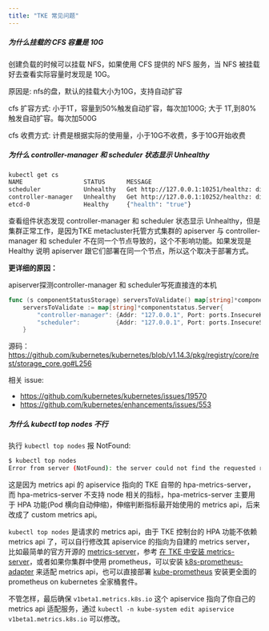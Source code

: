 ```yaml
---
title: "TKE 常见问题"
---
```


##### 为什么挂载的 CFS 容量是 10G

创建负载的时候可以挂载 NFS，如果使用 CFS 提供的 NFS 服务，当 NFS 被挂载好去查看实际容量时发现是 10G。

原因是: nfs的盘，默认的挂载大小为10G，支持自动扩容

cfs 扩容方式: 小于1T，容量到50%触发自动扩容，每次加100G; 大于 1T,到80%触发自动扩容。每次加500G

cfs 收费方式: 计费是根据实际的使用量，小于10G不收费，多于10G开始收费

##### 为什么 controller-manager 和 scheduler 状态显示 Unhealthy

``` bash
kubectl get cs
NAME                 STATUS      MESSAGE                                                                                        ERROR
scheduler            Unhealthy   Get http://127.0.0.1:10251/healthz: dial tcp 127.0.0.1:10251: getsockopt: connection refused
controller-manager   Unhealthy   Get http://127.0.0.1:10252/healthz: dial tcp 127.0.0.1:10252: getsockopt: connection refused
etcd-0               Healthy     {"health": "true"}
```

查看组件状态发现 controller-manager 和 scheduler 状态显示 Unhealthy，但是集群正常工作，是因为TKE metacluster托管方式集群的  apiserver 与 controller-manager 和 scheduler 不在同一个节点导致的，这个不影响功能。如果发现是 Healthy 说明 apiserver 跟它们部署在同一个节点，所以这个取决于部署方式。

**更详细的原因：**

apiserver探测controller-manager 和 scheduler写死直接连的本机
``` go
func (s componentStatusStorage) serversToValidate() map[string]*componentstatus.Server {
	serversToValidate := map[string]*componentstatus.Server{
		"controller-manager": {Addr: "127.0.0.1", Port: ports.InsecureKubeControllerManagerPort, Path: "/healthz"},
		"scheduler":          {Addr: "127.0.0.1", Port: ports.InsecureSchedulerPort, Path: "/healthz"},
	}
```
源码：https://github.com/kubernetes/kubernetes/blob/v1.14.3/pkg/registry/core/rest/storage_core.go#L256

相关 issue:
- https://github.com/kubernetes/kubernetes/issues/19570
- https://github.com/kubernetes/enhancements/issues/553

##### 为什么 kubectl top nodes 不行

执行 `kubectl top nodes` 报 NotFound:
``` bash
$ kubectl top nodes
Error from server (NotFound): the server could not find the requested resource
```

这是因为 metrics api 的 apiservice 指向的 TKE 自带的 hpa-metrics-server，而 hpa-metrics-server 不支持 node 相关的指标，hpa-metrics-server 主要用于 HPA 功能(Pod 横向自动伸缩)，伸缩判断指标最开始使用的 metrics api，后来改成了 custom metrics api。

`kubectl top nodes` 是请求的 metrics api，由于 TKE 控制台的 HPA 功能不依赖 metrics api 了，可以自行修改其 apiservice 的指向为自建的 metrics server，比如最简单的官方开源的 [metrics-server](https://github.com/kubernetes-sigs/metrics-server)，参考 [在 TKE 中安装 metrics-server](../../andon/install-metrics-server-on-tke/)，或者如果你集群中使用 prometheus，可以安装 [k8s-prometheus-adapter](https://github.com/DirectXMan12/k8s-prometheus-adapter) 来适配 metrics api，也可以直接部署 [kube-prometheus](https://github.com/coreos/kube-prometheus) 安装更全面的 prometheus on kubernetes 全家桶套件。

不管怎样，最后确保 `v1beta1.metrics.k8s.io` 这个 apiservice 指向了你自己的 metrics api 适配服务，通过 `kubectl -n kube-system edit apiservice v1beta1.metrics.k8s.io` 可以修改。
